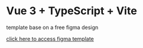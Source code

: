 # Vue 3 + TypeScript + Vite

template base on a free figma design

[click here to access figma template](https://www.figma.com/community/file/1230604708032389430/positivus-landing-page-design)
